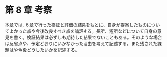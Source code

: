 # 第 8 章 考察

本章では, ６章で行った検証と評価の結果をもとに、自身が提案したものについてよかった点や今後改良すべき点を論評する。長所、短所などについて自身の意見を書く。検証結果は必ずしも期待した結果でないこともある。そのような場合は反省点や、予定どおりにいかなかった理由を考えて記述する。また残された課題はや今後どうしたいかを記述する。